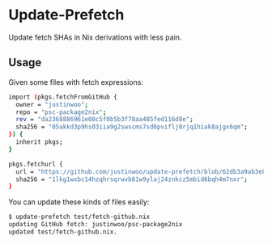 # Update-Prefetch

Update fetch SHAs in Nix derivations with less pain.

## Usage

Given some files with fetch expressions:

```bash
import (pkgs.fetchFromGitHub {
  owner = "justinwoo";
  repo = "psc-package2nix";
  rev = "da2368886961e08c5f0b5b3f78aa485fed116d8e";
  sha256 = "05akkd3p9hs03iia9g2swscms7sd0pviflj8rjq1hiak8ajgx6qm";
}) {
  inherit pkgs;
}

pkgs.fetchurl {
  url = "https://github.com/justinwoo/update-prefetch/blob/62db3a9ab3e8923f6386aa9c86a30ee1b7c21e11/package.json";
  sha256 = "1lkg1wxbc14hzqhrsqrwvb81w9ylaj24znkcz5mbid6bqh4m7nxr";
}
```

You can update these kinds of files easily:

```bash
$ update-prefetch test/fetch-github.nix
updating GitHub fetch: justinwoo/psc-package2nix
updated test/fetch-github.nix.
```
